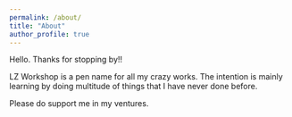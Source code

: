 ```yaml
---
permalink: /about/
title: "About"
author_profile: true
---
```


Hello. Thanks for stopping by!!

LZ Workshop is a pen name for all my crazy works. The intention is mainly learning by doing multitude of things that I have never done before.

Please do support me in my ventures.
